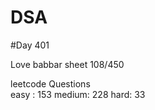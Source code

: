 # DSA

#Day 401

Love babbar sheet
    108/450
    
leetcode Questions   
easy : 153
medium: 228
hard: 33

 
